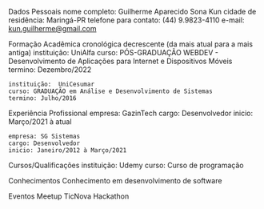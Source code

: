 Dados Pessoais
	nome completo: Guilherme Aparecido Sona Kun
	cidade de residência: Maringá-PR
	telefone para contato: (44) 9.9823-4110
	e-mail: kun.guilherme@gmail.com


Formação Acadêmica cronológica decrescente (da mais atual para a mais antiga)
	instituição:  UniAlfa
	curso: PÓS-GRADUAÇÃO WEBDEV - Desenvolvimento de Aplicações para Internet e Dispositivos Móveis
	termino: Dezembro/2022
	
	instituição:  UniCesumar
	curso: GRADUAÇÃO em Análise e Desenvolvimento de Sistemas
	termino: Julho/2016

	
Experiência Profissional
	empresa: GazinTech
	cargo: Desenvolvedor
	inicio: Março/2021 à atual
	
	empresa: SG Sistemas
	cargo: Desenvolvedor
	inicio: Janeiro/2012 à Março/2021


Cursos/Qualificações
	instituição: Udemy
	curso: Curso de programação


Conhecimentos
	Conhecimento em desenvolvimento de software
	
Eventos
	Meetup 
	TicNova
	Hackathon
	
	